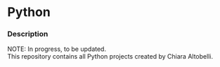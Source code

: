 # Python

### Description
NOTE: In progress, to be updated.
<br>This repository contains all Python projects created by Chiara Altobelli.
